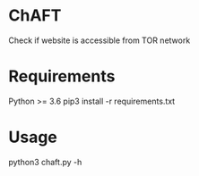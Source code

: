 # ChAFT
Check if website is accessible from TOR network

# Requirements
Python >= 3.6
pip3 install -r requirements.txt

# Usage
python3 chaft.py -h